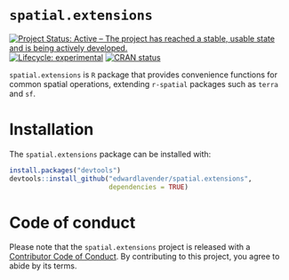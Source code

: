 
# `spatial.extensions`

[![Project Status: Active – The project has reached a stable, usable
state and is being actively
developed.](https://www.repostatus.org/badges/latest/active.svg)](https://www.repostatus.org/#active)
[![Lifecycle:
experimental](https://img.shields.io/badge/lifecycle-experimental-orange.svg)](https://lifecycle.r-lib.org/articles/stages.html#experimental)
[![CRAN
status](https://www.r-pkg.org/badges/version/patter)](https://CRAN.R-project.org/package=patter)

`spatial.extensions` is `R` package that provides convenience functions
for common spatial operations, extending `r-spatial` packages such as
`terra` and `sf`.

# Installation

The `spatial.extensions` package can be installed with:

``` r
install.packages("devtools")
devtools::install_github("edwardlavender/spatial.extensions", 
                         dependencies = TRUE)
```

# Code of conduct

Please note that the `spatial.extensions` project is released with a
[Contributor Code of
Conduct](https://contributor-covenant.org/version/2/1/CODE_OF_CONDUCT.html).
By contributing to this project, you agree to abide by its terms.
